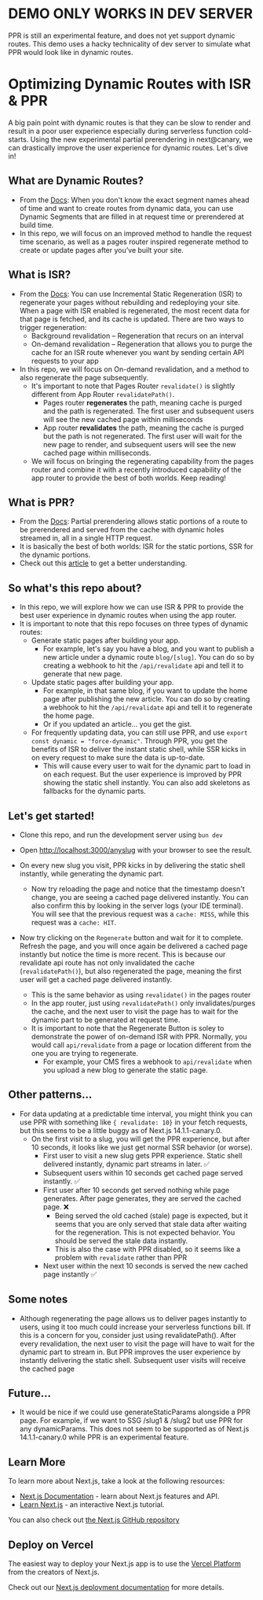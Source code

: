 # DEMO ONLY WORKS IN DEV SERVER
PPR is still an experimental feature, and does not yet support dynamic routes. This demo uses a hacky technicality of dev server to simulate what PPR would look like in dynamic routes.

# Optimizing Dynamic Routes with ISR & PPR

A big pain point with dynamic routes is that they can be slow to render and result in a poor user experience especially during serverless function cold-starts. Using the new experimental partial prerendering in next@canary, we can drastically improve the user experience for dynamic routes. Let's dive in!

## What are Dynamic Routes?

- From the [Docs]("https://nextjs.org/docs/app/building-your-application/routing/dynamic-routes"): When you don't know the exact segment names ahead of time and want to create routes from dynamic data, you can use Dynamic Segments that are filled in at request time or prerendered at build time.
- In this repo, we will focus on an improved method to handle the request time scenario, as well as a pages router inspired regenerate method to create or update pages after you’ve built your site.

## What is ISR?

- From the [Docs]("https://vercel.com/docs/incremental-static-regeneration/quickstart#"): You can use Incremental Static Regeneration (ISR) to regenerate your pages without rebuilding and redeploying your site. When a page with ISR enabled is regenerated, the most recent data for that page is fetched, and its cache is updated. There are two ways to trigger regeneration:
  - Background revalidation – Regeneration that recurs on an interval
  - On-demand revalidation – Regeneration that allows you to purge the cache for an ISR route whenever you want by sending certain API requests to your app
- In this repo, we will focus on On-demand revalidation, and a method to also regenerate the page subsequently.
  - It's important to note that Pages Router `revalidate()` is slightly different from App Router `revalidatePath()`.
    - Pages router **regenerates** the path, meaning cache is purged and the path is regenerated. The first user and subsequent users will see the new cached page within milliseconds
    - App router **revalidates** the path, meaning the cache is purged but the path is not regenerated. The first user will wait for the new page to render, and subsequent users will see the new cached page within milliseconds.
  - We will focus on bringing the regenerating capability from the pages router and combine it with a recently introduced capability of the app router to provide the best of both worlds. Keep reading!

## What is PPR?

- From the [Docs]("https://nextjs.org/docs/app/api-reference/next-config-js/partial-prerendering"): Partial prerendering allows static portions of a route to be prerendered and served from the cache with dynamic holes streamed in, all in a single HTTP request.
- It is basically the best of both worlds: ISR for the static portions, SSR for the dynamic portions.
- Check out this [article](https://vercel.com/blog/partial-prerendering-with-next-js-creating-a-new-default-rendering-model) to get a better understanding.

## So what's this repo about?

- In this repo, we will explore how we can use ISR & PPR to provide the best user experience in dynamic routes when using the app router.
- It is important to note that this repo focuses on three types of dynamic routes:
  - Generate static pages after building your app.
    - For example, let's say you have a blog, and you want to publish a new article under a dynamic route `blog/[slug]`. You can do so by creating a webhook to hit the `/api/revalidate` api and tell it to generate that new page.
  - Update static pages after building your app.
    - For example, in that same blog, if you want to update the home page after publishing the new article. You can do so by creating a webhook to hit the `/api/revalidate` api and tell it to regenerate the home page.
    - Or if you updated an article... you get the gist.
  - For frequently updating data, you can still use PPR, and use `export const dynamic = "force-dynamic"`. Through PPR, you get the benefits of ISR to deliver the instant static shell, while SSR kicks in on every request to make sure the data is up-to-date.
    - This will cause every user to wait for the dynamic part to load in on each request. But the user experience is improved by PPR showing the static shell instantly. You can also add skeletons as fallbacks for the dynamic parts.

## Let's get started!

- Clone this repo, and run the development server using `bun dev`
- Open [http://localhost:3000/anyslug](http://localhost:3000) with your browser to see the result.

- On every new slug you visit, PPR kicks in by delivering the static shell instantly, while generating the dynamic part.

  - Now try reloading the page and notice that the timestamp doesn't change, you are seeing a cached page delivered instantly. You can also confirm this by looking in the server logs (your IDE terminal). You will see that the previous request was a `cache: MISS`, while this request was a `cache: HIT`.

- Now try clicking on the `Regenerate` button and wait for it to complete. Refresh the page, and you will once again be delivered a cached page instantly but notice the time is more recent. This is because our revalidate api route has not only invalidated the cache (`revalidatePath()`), but also regenerated the page, meaning the first user will get a cached page delivered instantly.
  - This is the same behavior as using `revalidate()` in the pages router
  - In the app router, just using `revalidatePath()` only invalidates/purges the cache, and the next user to visit the page has to wait for the dynamic part to be generated at request time.
  - It is important to note that the Regenerate Button is soley to demonstrate the power of on-demand ISR with PPR. Normally, you would call `api/revalidate` from a page or location different from the one you are trying to regenerate.
    - For example, your CMS fires a webhook to `api/revalidate` when you upload a new blog to generate the static page.

## Other patterns...

- For data updating at a predictable time interval, you might think you can use PPR with something like `{ revalidate: 10}` in your fetch requests, but this seems to be a little buggy as of Next.js 14.1.1-canary.0.
  - On the first visit to a slug, you will get the PPR experience, but after 10 seconds, it looks like we just get normal SSR behavior (or worse).
    - First user to visit a new slug gets PPR experience. Static shell delivered instantly, dynamic part streams in later. ✅
    - Subsequent users within 10 seconds get cached page served instantly. ✅
    - First user after 10 seconds get served nothing while page generates. After page generates, they are served the cached page. ❌
      - Being served the old cached (stale) page is expected, but it seems that you are only served that stale data after waiting for the regeneration. This is not expected behavior. You should be served the stale data instantly.
      - This is also the case with PPR disabled, so it seems like a problem with `revalidate` rather than PPR
    - Next user within the next 10 seconds is served the new cached page instantly ✅

## Some notes

- Although regenerating the page allows us to deliver pages instantly to users, using it too much could increase your serverless functions bill. If this is a concern for you, consider just using revalidatePath(). After every revalidation, the next user to visit the page will have to wait for the dynamic part to stream in. But PPR improves the user experience by instantly delivering the static shell. Subsequent user visits will receive the cached page

## Future...

- It would be nice if we could use generateStaticParams alongside a PPR page. For example, if we want to SSG /slug1 & /slug2 but use PPR for any dynamicParams. This does not seem to be supported as of Next.js 14.1.1-canary.0 while PPR is an experimental feature.

## Learn More

To learn more about Next.js, take a look at the following resources:

- [Next.js Documentation](https://nextjs.org/docs) - learn about Next.js features and API.
- [Learn Next.js](https://nextjs.org/learn) - an interactive Next.js tutorial.

You can also check out [the Next.js GitHub repository](https://github.com/vercel/next.js/)

## Deploy on Vercel

The easiest way to deploy your Next.js app is to use the [Vercel Platform](https://vercel.com/new?utm_medium=default-template&filter=next.js&utm_source=create-next-app&utm_campaign=create-next-app-readme) from the creators of Next.js.

Check out our [Next.js deployment documentation](https://nextjs.org/docs/deployment) for more details.
